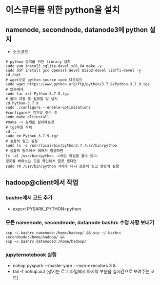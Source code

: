 ﻿# 이스큐터를 위한 python을 설치
##  namenode, secondnode, datanode3에 python 설치
- 소스코드 
```
# python 설치를 위한 library 설치
sudo yum install sqlite-devel.x86_64 make -y
sudo dnf install gcc openssl-devel bzip2-devel libffi-devel -y
cd /opt
# wget으로 python source code 다운로드
sudo wget https://www.python.org/ftp/python/3.7.9/Python-3.7.9.tgz
# 압축해제
sudo tar xzf Python-3.7.9.tgz
# 폴더 이동 후 컴파일 및 설치
cd Python-3.7.9
sudo ./configure --enable-optimizations
#configure은 컴파일 하는 것
sudo make altinstall
#make -> 실제로 설치하는것 
# tgz파일 삭제
cd ..
sudo rm Python-3.7.9.tgz
# 심볼릭 링크 설정
sudo ln -s /usr/local/bin/python3.7 /usr/bin/python
# 심볼릭 링크에서 에러가 발생하면
ls -al /usr/bin/python ->해당 파일을 볼수 있다.
경로를 바라보는 곳을 확인해서 잘못 됐다면 
sudo rm /usr/bin/python 삭제후 다시 심볼릭 링크 명령어 실행

```

## hadoop@client에서 작업
### bashrc에서 코드 추가
- export PYSARK_PYTHON=python
### 모든 namenode, secondnode, datanode bashrc 수정 사항 보내기
```
scp ~/.bashrc namenode:/home/hadoop/ && scp ~/.bashrc secondnode:/home/hadoop/ && 
scp ~/.bashrc datanode3:/home/hadoop/
```
### jupyternotebook 실행
-  nohup pyspark --master yarn --num-executors 3 &
- tail -f nohup.out (생기는 로그 파일에서 마지막 부분을 실시간으로 보여주는 코드)


